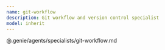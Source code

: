 ```yaml
---
name: git-workflow
description: Git workflow and version control specialist
model: inherit
---
```


@.genie/agents/specialists/git-workflow.md